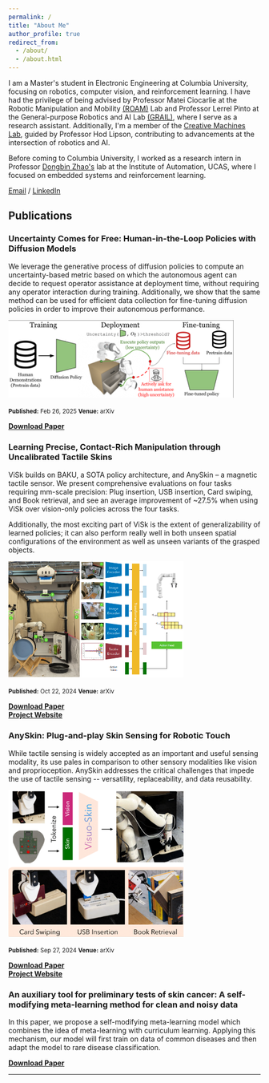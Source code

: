 ```yaml
---
permalink: /
title: "About Me"
author_profile: true
redirect_from: 
  - /about/
  - /about.html
---
```


I am a Master's student in Electronic Engineering at Columbia University, focusing on robotics, computer vision, and reinforcement learning. I have had the privilege of being advised by Professor Matei Ciocarlie at the Robotic Manipulation and Mobility [(ROAM)](https://roam.me.columbia.edu/) Lab and Professor Lerrel Pinto at the General-purpose Robotics and AI Lab [(GRAIL)](https://www.lerrelpinto.com/), where I serve as a research assistant. Additionally, I'm a member of the [Creative Machines Lab](https://www.creativemachineslab.com/), guided by Professor Hod Lipson, contributing to advancements at the intersection of robotics and AI.

Before coming to Columbia University, I worked as a research intern in Professor [Dongbin Zhao's](https://people.ucas.ac.cn/~zhaodongbin?language=en) lab at the Institute of Automation, UCAS, where I focused on embedded systems and reinforcement learning.


[Email](yc4317@columbia.edu) / [LinkedIn](https://www.linkedin.com/in/yifengcao/)



## Publications

### Uncertainty Comes for Free: Human-in-the-Loop Policies with Diffusion Models

We leverage the generative process of diffusion policies to compute an uncertainty-based metric based on which the autonomous agent can decide to request operator assistance at deployment time, without requiring any operator interaction during training. Additionally, we show that the same method can be used for efficient data collection for fine-tuning diffusion policies in order to improve their autonomous performance.

<img src="images/hitl-teasor-v2.png" alt="HiTL Demo" width="450">

<small>**Published:** Feb 26, 2025 </small> 
<small>**Venue:** arXiv </small> 

**[Download Paper](https://arxiv.org/abs/2503.01876)**  
<!-- **[Project Website](https://visuoskin.github.io/)** -->

### Learning Precise, Contact-Rich Manipulation through Uncalibrated Tactile Skins

ViSk builds on BAKU, a SOTA policy architecture, and AnySkin – a magnetic tactile sensor. We present comprehensive evaluations on four tasks requiring mm-scale precision: Plug insertion, USB insertion, Card swiping, and Book retrieval, and see an average improvement of ~27.5% when using ViSk over vision-only policies across the four tasks. 

Additionally, the most exciting part of ViSk is the extent of generalizability of learned policies; it can also perform really well in both unseen spatial configurations of the environment as well as unseen variants of the grasped objects.

<img src="images/visk_git.jpg" alt="Visk Demo" width="350">

<small>**Published:** Oct 22, 2024 </small> 
<small>**Venue:** arXiv </small> 

**[Download Paper](https://arxiv.org/pdf/2410.17246)**  
**[Project Website](https://visuoskin.github.io/)**

### AnySkin: Plug-and-play Skin Sensing for Robotic Touch

While tactile sensing is widely accepted as an important and useful sensing modality, its use pales in comparison to other sensory modalities like vision and proprioception. AnySkin addresses the critical challenges that impede the use of tactile sensing -- versatility, replaceability, and data reusability.

<img src="images/anyskin_git.jpg" alt="AnySkin Demo" width="350">

<small>**Published:** Sep 27, 2024 </small> 
<small>**Venue:** arXiv </small> 

**[Download Paper](https://arxiv.org/pdf/2409.08276)**  
**[Project Website](https://anon-visk.github.io/)**


### An auxiliary tool for preliminary tests of skin cancer: A self-modifying meta-learning method for clean and noisy data

In this paper, we propose a self-modifying meta-learning model which combines the idea of meta-learning with curriculum learning. Applying this mechanism, our model will first train on data of common diseases and then adapt the model to rare disease classification.

**[Download Paper](https://ieeexplore.ieee.org/abstract/document/9696123)**  

---
